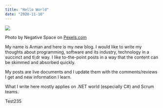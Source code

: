 ```yaml
---
title: "Hello World"
date: "2020-11-10"
---
```


![](https://programmerbyday.files.wordpress.com/2020/11/pexels-photo-169573.jpeg?w=1024)

Photo by Negative Space on [Pexels](https://www.pexels.com/photo/grayscale-photo-of-computer-laptop-near-white-notebook-and-ceramic-mug-on-table-169573/)[.com](https://www.pexels.com/photo/grayscale-photo-of-computer-laptop-near-white-notebook-and-ceramic-mug-on-table-169573/)

My name is Arman and here is my new blog. I would like to write my thoughts about programming, software and its industry, technology in a succinct and tl;dr way. I like to-the-point posts in a way that the content can be skimmed and absorbed quickly.

My posts are live documents and I update them with the comments/reviews I get and new information I learn.

What I write here mostly applies on .NET world (especially C#) and Scrum teams.

Test235